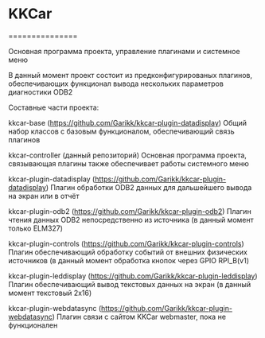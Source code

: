 # KKCar
===============

Основная программа проекта, управление плагинами и системное меню

В данный момент проект состоит из предконфигурированых плагинов, обеспечивающих функционал вывода нескольких параметров диагностики ODB2 

Составные части проекта:

kkcar-base (https://github.com/Garikk/kkcar-plugin-datadisplay)
  Общий набор классов с базовым функционалом, обеспечивающий связь плагинов

kkcar-controller (данный репозиторий)
  Основная программа проекта, связывающая плагины также обеспечивает работы системного меню

kkcar-plugin-datadisplay (https://github.com/Garikk/kkcar-plugin-datadisplay)
  Плагин обработки ODB2 данных для дальшейшего вывода на экран или в отчёт
  
kkcar-plugin-odb2 (https://github.com/Garikk/kkcar-plugin-odb2)
  Плагин чтения данных ODB2 непосредственно из источника (в данный момент только ELM327)
  
kkcar-plugin-controls (https://github.com/Garikk/kkcar-plugin-controls)
  Плагин обеспечивающий обработку событий от внешних физических источников (в данный момент обработка кнопок через GPIO RPI_B(v1)

kkcar-plugin-leddisplay (https://github.com/Garikk/kkcar-plugin-leddisplay)
  Плагин обеспечивающий вывод текстовых данных на экран (в данный момент текстовый 2x16)

kkcar-plugin-webdatasync (https://github.com/Garikk/kkcar-plugin-webdatasync)
  Плагин связи с сайтом KKCar webmaster, пока не функционален
